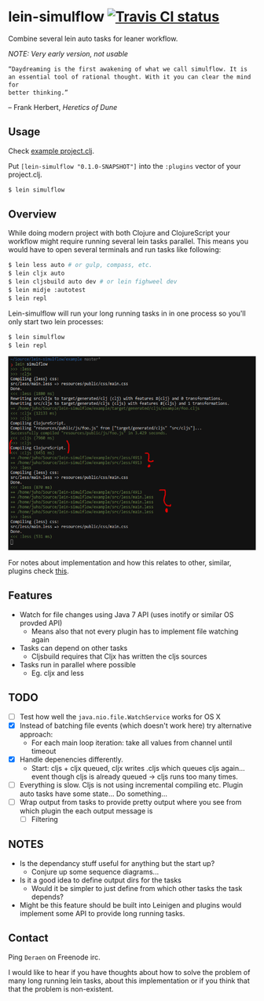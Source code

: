 # lein-simulflow [![Travis CI status](https://secure.travis-ci.org/metosin/lein-simulflow.png)](http://travis-ci.org/#!/metosin/lein-simulflow/builds)

Combine several lein auto tasks for leaner workflow.

*NOTE: Very early version, not usable*

```
“Daydreaming is the first awakening of what we call simulflow. It is
an essential tool of rational thought. With it you can clear the mind for
better thinking.”
```
– Frank Herbert, _Heretics of Dune_

## Usage

Check [example project.clj](./example/project.clj).

Put `[lein-simulflow "0.1.0-SNAPSHOT"]` into the `:plugins` vector of your
project.clj.

```bash
$ lein simulflow
```

## Overview

While doing modern project with both Clojure and ClojureScript your workflow
might require running several lein tasks parallel.
This means you would have to open several terminals and run tasks like following:

```bash
$ lein less auto # or gulp, compass, etc.
$ lein cljx auto
$ lein cljsbuild auto dev # or lein fighweel dev
$ lein midje :autotest
$ lein repl
```

Lein-simulflow will run your long running tasks in in one process so you'll only start two lein processes:

```bash
$ lein simulflow
$ lein repl
```

![Screenshot](./screenshot.png)

For notes about implementation and how this relates to other, similar,
plugins check [this](./doc/notes.md).

## Features

- Watch for file changes using Java 7 API (uses inotify or similar OS provded API)
  - Means also that not every plugin has to implement file watching again
- Tasks can depend on other tasks
  - Cljsbuild requires that Cljx has written the cljs sources
- Tasks run in parallel where possible
  - Eg. cljx and less

## TODO

- [ ] Test how well the `java.nio.file.WatchService` works for OS X
- [x] Instead of batching file events (which doesn't work here) try alternative approach:
  - For each main loop iteration: take all values from channel until timeout
- [x] Handle depenencies differently.
  - Start: cljs + cljx queued, cljx writes .cljs which queues cljs again...
  event though cljs is already queued -> cljs runs too many times.
- [ ] Everything is slow. Cljs is not using incremental compiling etc. Plugin auto tasks have some state... Do something...
- [ ] Wrap output from tasks to provide pretty output where you see from which plugin the each output message is
  - [ ] Filtering

## NOTES

- Is the dependancy stuff useful for anything but the start up?
  - Conjure up some sequence diagrams...
- Is it a good idea to define output dirs for the tasks
  - Would it be simpler to just define from which other tasks the task depends?
- Might be this feature should be built into Leinigen and plugins would
implement some API to provide long running tasks.

## Contact

Ping `Deraen` on Freenode irc.

I would like to hear if you have thoughts about how to solve the problem
of many long running lein tasks, about this implementation or if you
think that that the problem is non-existent.
